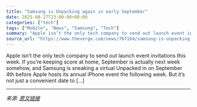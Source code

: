 ```yaml
---
title: "Samsung is Unpacking again in early September"
date: 2025-08-27T23:00:00+08:00
categories: ["tech"]
tags: ["Mobile", "News", "Samsung", "Tech"]
summary: "Apple isn’t the only tech company to send out launch event invitations this week. If you’re keeping score at home, September is actually next week somehow, and Samsung is sneaking a virtual Unpacked i"
source_url: "https://www.theverge.com/news/767164/samsung-is-unpacking-again-in-early-september"
---
```


Apple isn’t the only tech company to send out launch event invitations this week. If you’re keeping score at home, September is actually next week somehow, and Samsung is sneaking a virtual Unpacked in on September 4th before Apple hosts its annual iPhone event the following week. But it’s not just a convenient date to [&#8230;]

---

*来源: [原文链接](https://www.theverge.com/news/767164/samsung-is-unpacking-again-in-early-september)*
